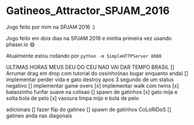 # Gatineos_Attractor_SPJAM_2016
Jogo feito por mim na SPJAM 2016 :)

Jogo feito em dois dias na SPJAM 2016 e minha primeira vez usando phaser.io :smile:

Atualmente estou rodando por `python -m SimpleHTTPServer 8080`

ULTIMAS HORAS MEUS DEU DO CEU NAO VAI DAR TEMPO BRASIL
[] Arrumar drag em drop com tutorial do ossinho(nao bugar enquanto anda)
[] implementar perder vida e gato destroy apos 3 segundo de um status negativo
[] implementar game overs
[x] implementar walk com twins
[x] balaozinho funfar suave na colisao
[] spawn de gatinhos
[x] gato mija e solta bola de pelo
[x] vasoura limpa mijo e bola de pelo

adicionais
[] fazer flip do gatineo
[] spawn de gatinhos CoLoRiDoS
[] gatineo anda nas diagonais